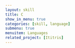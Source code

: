 ```yaml
---
layout: skill
title: C
show_in_menu: true
categories: [skill, language]
submenu: true
menuitem: Languages
related_project: [Ititris]
---
```

